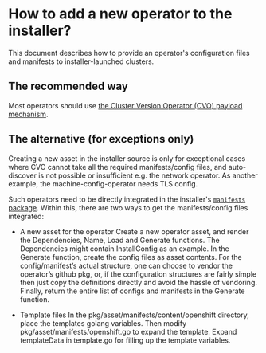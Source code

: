 # How to add a new operator to the installer?

This document describes how to provide an operator's configuration files and manifests to installer-launched clusters.

## The recommended way

Most operators should use [the Cluster Version Operator (CVO) payload mechanism][cvo-operators].

## The alternative (for exceptions only)

Creating a new asset in the installer source is only for exceptional cases where CVO cannot take all the required manifests/config files, and auto-discover is not possible or insufficient e.g. the network operator. As another example, the machine-config-operator needs TLS config.

Such operators need to be directly integrated in the installer's [`manifests` package](../../pkg/asset/manifests). Within this, there are two ways to get the manifests/config files integrated:

 - A new asset for the operator
Create a new operator asset, and render the Dependencies, Name, Load and Generate functions. The Dependencies might contain InstallConfig as an example. In the Generate function, create the config files as asset contents. For the config/manifest’s actual structure, one can choose to vendor the operator’s github pkg, or, if the configuration structures are fairly simple then just copy the definitions directly and avoid the hassle of vendoring. Finally, return the entire list of configs and manifests in the Generate function. 

 - Template files
In the pkg/asset/manifests/content/openshift directory, place the templates golang variables. Then modify pkg/asset/manifests/openshift.go to expand the template. Expand templateData in template.go for filling up the template variables.

[cvo-operators]: https://github.com/openshift/enhancements/blob/master/dev-guide/cluster-version-operator/dev/operators.md

